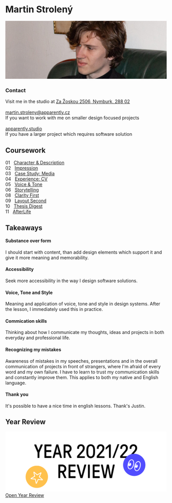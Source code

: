 # Martin Strolený
![Martin is sitting on the couch, staring to his left.](img/martin-stroleny.jpg)
### Contact
Visit me in the studio at [Za Žoskou 2506, Nymburk, 288 02](https://www.google.com/maps?q=apparently+studio&client=safari&rls=en&sxsrf=AOaemvLNtWmaKZ7lPGxbHurpA6-SCIn-kw:1641317686252&gs_lcp=Cgdnd3Mtd2l6EAMYADIHCCMQsQIQJzIECAAQQzIECAAQCjIECAAQCjIKCC4QxwEQrwEQCjIECC4QCjIECAAQCjIECAAQCjIECAAQCjIECAAQCjoHCCMQsAMQJzoECCMQJzoFCAAQkQI6CwguEMcBENEDEJECOgsILhCABBDHARDRAzoLCC4QgAQQxwEQowI6BQguEIAEOgUIABCABDoNCC4QgAQQxwEQ0QMQCjoHCC4QgAQQCjoLCC4QgAQQxwEQrwE6BwgAEIAEEAo6CwguEMcBEKMCEJECOgoILhDHARCjAhBDOgUIABDLAToHCAAQChDLAToLCC4QxwEQrwEQywE6BQguEMsBSgQIQRgBSgQIRhgAUO4GWJYiYIkraAhwAHgCgAHBAYgB7wuSAQQxMi40mAEAoAEByAECwAEB&um=1&ie=UTF-8&sa=X&ved=2ahUKEwjOr-e50pj1AhWMQvEDHTTzBL0Q_AUoA3oECAEQBQ)<br>
<br>
martin.stroleny@apparently.cz<br>
If you want to work with me on smaller design focused projects<br>
<br>
[apparently.studio](https://apparently.studio)<br>
If you have a larger project which requires software solution

## Coursework
01 &nbsp;&nbsp;[Character & Description](https://martinstroleny.github.io/english-for-designers/01-character-description/index)<br>
02 &nbsp;&nbsp;[Impression](https://martinstroleny.github.io/english-for-designers/02-impression/index)<br>
03 &nbsp;&nbsp;[Case Study: Media](https://martinstroleny.github.io/english-for-designers/03-aboutness/index)<br>
04 &nbsp;&nbsp;[Experience: CV](https://martinstroleny.github.io/english-for-designers/04-experience/index)<br>
05 &nbsp;&nbsp;[Voice & Tone](https://martinstroleny.github.io/english-for-designers/05-voice-tone/index)<br>
06 &nbsp;&nbsp;[Storytelling](https://martinstroleny.github.io/english-for-designers/06-storytelling/index)<br>
08 &nbsp;&nbsp;[Clarity First](https://martinstroleny.github.io/english-for-designers/08-clarity-first/index)<br>
09 &nbsp;&nbsp;[Layout Second](https://martinstroleny.github.io/english-for-designers/09-layout-second/index)<br>
10 &nbsp;&nbsp;[Thesis Digest](https://martinstroleny.github.io/english-for-designers/10-thesis-digest/index)<br>
11 &nbsp;&nbsp;[AfterLife](https://martinstroleny.github.io/english-for-designers/11-presentation/index)<br>

## Takeaways
#### Substance over form
I should start with content, than add design elements which support it and give it more meaning and memorability.
#### Accessibility
Seek more accessibility in the way I design software solutions.
#### Voice, Tone and Style
Meaning and application of voice, tone and style in design systems. After the lesson, I immediately used this in practice.
#### Commication skills
Thinking about how I communicate my thoughts, ideas and projects in both everyday and professional life.
#### Recognizing my mistakes
Awareness of mistakes in my speeches, presentations and in the overall communication of projects in front of strangers, where I'm afraid of every word and my own failure. I have to learn to trust my communication skills and constantly improve them. This applies to both my native and English language.
#### Thank you
It's possible to have a nice time in english lessons. Thank's Justin.

## Year Review
![Year Review from 2021 to 2022](img/year-review.png)
[Open Year Review](https://martinstroleny.github.io/english-for-designers/year-review/index)<br>
